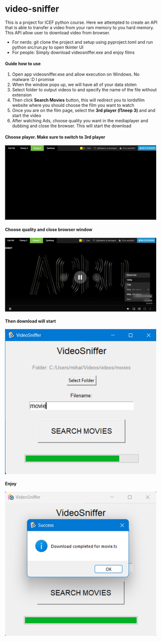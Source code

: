 # video-sniffer
This is a project for ICEF python course. Here we attempted to create an API that is able to transfer a video from your ram memory to you hard memory. This API allow user to download video from browser.

<ul>
  <li>For nerds: git clone the project and setup using pyproject.toml and run python src/run.py to open tkinter UI</li>
  <li>For people: Simply download videosniffer.exe and enjoy films</li>
</ul>
<h4>Guide how to use</h4>

<ol>
  <li>Open app videosniffer.exe and allow execution on Windows. No malware :D I promise</li>
  <li>When the window pops up, we will have all of your data stolen</li>
  <li>Select folder to output videos to and specify the name of the file without extension</li>
  <li>Then click <b>Search Movies</b> button, this will redirect you to lordsfilm website where you should choose the film you want to watch</li>
  <li>Once you are on the film page, select the <b>3rd player (Плеер 3)</b> and and start the video</li>
  <li>After watching Ads, choose quality you want in the mediaplayer and dubbing and close the browser. This will start the download</li>
</ol>

<h4>Choose player. Make sure to switch to 3rd player</h4>
<img src="src/imgs/screen_choose_player.png" alt="Loading" width="500">

<h4>Choose quality and close browser window</h4>
<img src="src/imgs/screen_choose_quality.png" alt="Loading" width="500">


<h4>Then download will start</h4>
<img src="src/imgs/screen_loading.png" alt="Loading" width="500">


<h4>Enjoy</h4>
<img src="src/imgs/screen_success.png" alt="Success" width="500">


